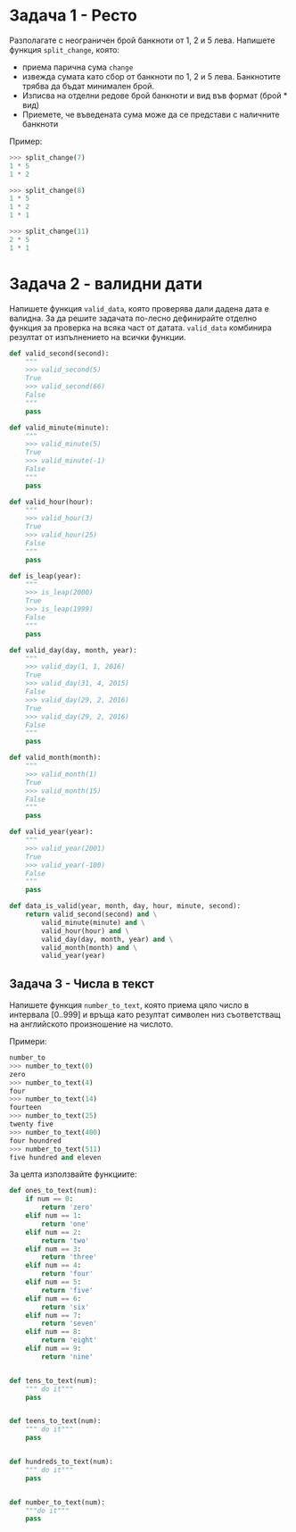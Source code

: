 # Задача 1 - Ресто

Разполагате с неограничен брой банкноти от 1, 2 и 5 лева.
Напишете функция `split_change`, която:

* приема парична сума `change`
* извежда сумата като сбор от банкноти по 1, 2 и 5 лева.
Банкнотите трябва да бъдат минимален брой.
* Изписва на отделни редове брой банкноти и вид във формат (брой * вид)
* Приемете, че въведената сума може да се представи с наличните банкноти

Пример:

```python
>>> split_change(7)
1 * 5
1 * 2

>>> split_change(8)
1 * 5
1 * 2
1 * 1

>>> split_change(11)
2 * 5
1 * 1
```

# Задача 2 - валидни дати

Напишете функция `valid_data`, която проверява дали дадена дата е валидна. За да решите задачата по-лесно
дефинирайте отделно функция за проверка на всяка част
от датата. `valid_data` комбинира резултат от изпълнението
на всички функции.

```python
def valid_second(second):
    """
    >>> valid_second(5)
    True
    >>> valid_second(66)
    False
    """
    pass

def valid_minute(minute):
    """
    >>> valid_minute(5)
    True
    >>> valid_minute(-1)
    False
    """
    pass

def valid_hour(hour):
    """
    >>> valid_hour(3)
    True
    >>> valid_hour(25)
    False
    """
    pass

def is_leap(year):
    """
    >>> is_leap(2000)
    True
    >>> is_leap(1999)
    False
    """
    pass

def valid_day(day, month, year):
    """
    >>> valid_day(1, 1, 2016)
    True
    >>> valid_day(31, 4, 2015)
    False
    >>> valid_day(29, 2, 2016)
    True
    >>> valid_day(29, 2, 2016)
    False
    """
    pass

def valid_month(month):
    """
    >>> valid_month(1)
    True
    >>> valid_month(15)
    False
    """
    pass

def valid_year(year):
    """
    >>> valid_year(2001)
    True
    >>> valid_year(-100)
    False
    """
    pass

def data_is_valid(year, month, day, hour, minute, second):
    return valid_second(second) and \
        valid_minute(minute) and \
        valid_hour(hour) and \
        valid_day(day, month, year) and \
        valid_month(month) and \
        valid_year(year)
```

## Задача 3 - Числа в текст

Напишете функция `number_to_text`,
която приема цяло число в интервала [0..999]
и връща като резултат символен низ
съответстващ на английското произношение на числото.

Примери:

```python
number_to
>>> number_to_text(0)
zero
>>> number_to_text(4)
four
>>> number_to_text(14)
fourteen
>>> number_to_text(25)
twenty five
>>> number_to_text(400)
four houndred
>>> number_to_text(511)
five hundred and eleven
```

За целта използвайте функциите:

```python
def ones_to_text(num):
    if num == 0:
        return 'zero'
    elif num == 1:
        return 'one'
    elif num == 2:
        return 'two'
    elif num == 3:
        return 'three'
    elif num == 4:
        return 'four'
    elif num == 5:
        return 'five'
    elif num == 6:
        return 'six'
    elif num == 7:
        return 'seven'
    elif num == 8:
        return 'eight'
    elif num == 9:
        return 'nine'


def tens_to_text(num):
    """ do it"""
    pass


def teens_to_text(num):
    """ do it"""
    pass


def hundreds_to_text(num):
    """ do it"""
    pass


def number_to_text(num):
    """do it"""
    pass
```
